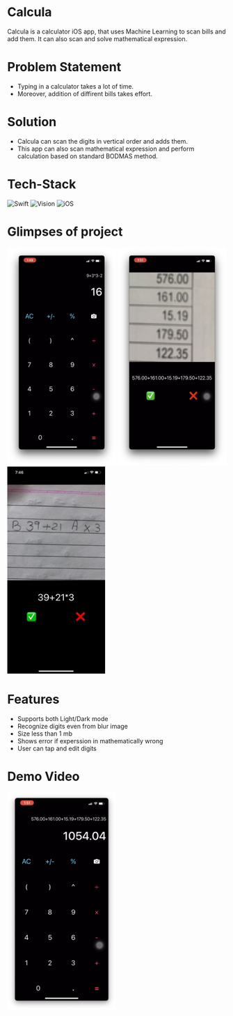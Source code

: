 # Calcula
Calcula is a calculator iOS app, that uses Machine Learning to scan bills and add them. It can also scan and solve mathematical expression.

# Problem Statement

* Typing in a calculator takes a lot of time.
* Moreover, addition of diffirent bills takes effort.

# Solution 
* Calcula can scan the digits in vertical order and adds them.
* This app can also scan mathematical expression and perform calculation based on standard BODMAS method.

# Tech-Stack
<div>
<img alt="Swift" src="https://img.shields.io/badge/Swift%20-%2302569B.svg?&style=for-the-badge&logo=Swift&logoColor=white" />	
<img alt="Vision" src="https://img.shields.io/badge/Vision-%230175C2.svg?&style=for-the-badge&logo=Vision&logoColor=white"/>	
<img alt="iOS" src="https://img.shields.io/badge/ios%20-%23039BE5.svg?&style=for-the-badge&logo=ios"/>	
</div>

# Glimpses of project
<div>
<img alt="Swift" src="https://github.com/deeppatel23/Calcula/blob/main/Images/Screenshot%202021-05-16%20at%203.13.54%20PM.png" height = "500" width = "250" />
<img alt="Swift" src="https://github.com/deeppatel23/Calcula/blob/main/Images/Screenshot%202021-05-16%20at%203.12.13%20PM.png" height = "500" width = "250" />
<img alt="Swift" src="https://github.com/deeppatel23/Calcula/blob/main/Images/WhatsApp%20Image%202021-05-16%20at%207.46.43%20PM.jpeg" height = "475" width = "225" />
</div>

# Features

* Supports both Light/Dark mode
* Recognize digits even from blur image
* Size less than 1 mb
* Shows error if experssion in mathematically wrong
* User can tap and edit digits

# Demo Video

[<img src="https://github.com/deeppatel23/Calcula/blob/main/Images/Screenshot%202021-05-16%20at%203.12.41%20PM.png" height = "500" width="250">](https://drive.google.com/file/d/14eEtDhaIyX__vnZKcTdi1wwRWwSmWwv4/view?usp=sharing)
